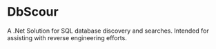 # DbScour
A .Net Solution for SQL database discovery and searches.  Intended for assisting with reverse engineering efforts.
